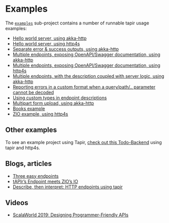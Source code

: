 # Examples

The [`examples`](https://github.com/softwaremill/tapir/tree/master/examples/src/main/scala/sttp/tapir/examples) sub-project contains a number of runnable tapir usage examples:

* [Hello world server, using akka-http](https://github.com/softwaremill/tapir/blob/master/examples/src/main/scala/sttp/tapir/examples/HelloWorldAkkaServer.scala)
* [Hello world server, using http4s](https://github.com/softwaremill/tapir/blob/master/examples/src/main/scala/sttp/tapir/examples/HelloWorldHttp4sServer.scala)
* [Separate error & success outputs, using akka-http](https://github.com/softwaremill/tapir/blob/master/examples/src/main/scala/sttp/tapir/examples/ErrorOutputsAkkaServer.scala)
* [Multiple endpoints, exposing OpenAPI/Swagger documentation, using akka-http](https://github.com/softwaremill/tapir/blob/master/examples/src/main/scala/sttp/tapir/examples/MultipleEndpointsDocumentationAkkaServer.scala)
* [Multiple endpoints, exposing OpenAPI/Swagger documentation, using http4s](https://github.com/softwaremill/tapir/blob/master/examples/src/main/scala/sttp/tapir/examples/MultipleEndpointsDocumentationHttp4sServer.scala)
* [Multiple endpoints, with the description coupled with server logic, using akka-http](https://github.com/softwaremill/tapir/blob/master/examples/src/main/scala/sttp/tapir/examples/MultipleServerEndpointsAkkaServer.scala)
* [Reporting errors in a custom format when a query/path/.. parameter cannot be decoded](https://github.com/softwaremill/tapir/blob/master/examples/src/main/scala/sttp/tapir/examples/CustomErrorsOnDecodeFailureAkkaServer.scala)
* [Using custom types in endpoint descriptions](https://github.com/softwaremill/tapir/blob/master/examples/src/main/scala/sttp/tapir/examples/EndpointWithCustomTypes.scala)
* [Multipart form upload, using akka-http](https://github.com/softwaremill/tapir/blob/master/examples/src/main/scala/sttp/tapir/examples/MultipartFormUploadAkkaServer.scala)
* [Books example](https://github.com/softwaremill/tapir/blob/master/examples/src/main/scala/sttp/tapir/examples/BooksExample.scala)
* [ZIO example, using http4s](https://github.com/softwaremill/tapir/blob/master/examples/src/main/scala/sttp/tapir/examples/ZioExampleHttp4sServer.scala)

## Other examples

To see an example project using Tapir, [check out this Todo-Backend](https://github.com/hejfelix/tapir-http4s-todo-mvc) 
using tapir and http4s.

## Blogs, articles

* [Three easy endpoints](https://blog.softwaremill.com/three-easy-endpoints-a6cbd52b0a6e)
* [tAPIr’s Endpoint meets ZIO’s IO](https://blog.softwaremill.com/tapirs-endpoint-meets-zio-s-io-3278099c5e10)
* [Describe, then interpret: HTTP endpoints using tapir](https://blog.softwaremill.com/describe-then-interpret-http-endpoints-using-tapir-ac139ba565b0)

## Videos

* [ScalaWorld 2019: Designing Programmer-Friendly APIs](https://www.youtube.com/watch?v=I3loMuHnYqw)
